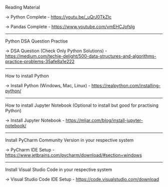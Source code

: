 Reading Material

-> Python Complete - https://youtu.be/_uQrJ0TkZlc

-> Pandas Complete - https://www.youtube.com/vmEHCJofslg

--------------------------------------------------------------------

Python DSA Question Practise

-> DSA Question (Check Only Python Solutions) - https://medium.com/techie-delight/500-data-structures-and-algorithms-practice-problems-35afe8a1e222

--------------------------------------------------------------------

How to install Python

-> Install Python (Windows, Mac, Linux) - https://realpython.com/installing-python/

--------------------------------------------------------------------

How to install Jupyter Notebook (Optional to install but good for practising Python)

-> Install Jupyter Notebook - https://mljar.com/blog/install-jupyter-notebook/

--------------------------------------------------------------------

Install PyCharm Community Version in your respective system

-> PyCharm IDE Setup - https://www.jetbrains.com/pycharm/download/#section=windows

--------------------------------------------------------------------

Install Visual Studio Code in your respective system

-> Visual Studio Code IDE Setup - https://code.visualstudio.com/download
